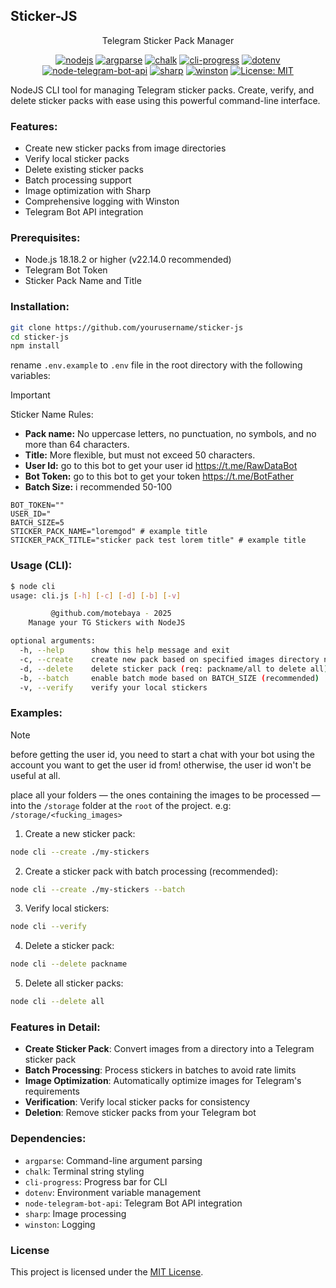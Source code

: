 ## Sticker-JS

<div align="center">
Telegram Sticker Pack Manager

[![nodejs](https://img.shields.io/badge/nodeJs-18.18.2-green?logo=node.js&logoColor=green)](https://nodejs.org)
[![argparse](https://img.shields.io/badge/argparse-2.0.1-blue?logo=nodedotjs&logoColor=white)](https://www.npmjs.com/package/argparse)
[![chalk](https://img.shields.io/badge/chalk-5.4.1-yellow?logo=javascript&logoColor=white)](https://www.npmjs.com/package/chalk)
[![cli-progress](https://img.shields.io/badge/cli--progress-3.12.0-blueviolet?logo=terminal&logoColor=white)](https://www.npmjs.com/package/cli-progress)
[![dotenv](https://img.shields.io/badge/dotenv-16.5.0-lightgrey?logo=dotenv&logoColor=white)](https://www.npmjs.com/package/dotenv)
[![node-telegram-bot-api](https://img.shields.io/badge/node--telegram--bot--api-0.66.0-0088cc?logo=telegram&logoColor=white)](https://www.npmjs.com/package/node-telegram-bot-api)
[![sharp](https://img.shields.io/badge/sharp-0.34.2-green?logo=sharp&logoColor=white)](https://sharp.pixelplumbing.com)
[![winston](https://img.shields.io/badge/winston-3.17.0-blue?logo=winston&logoColor=white)](https://github.com/winstonjs/winston)
[![License: MIT](https://img.shields.io/badge/License-MIT-red.svg?logo=github)](https://opensource.org/licenses/MIT)

</div>

NodeJS CLI tool for managing Telegram sticker packs. Create, verify, and delete sticker packs with ease using this powerful command-line interface.

### Features:

- Create new sticker packs from image directories
- Verify local sticker packs
- Delete existing sticker packs
- Batch processing support
- Image optimization with Sharp
- Comprehensive logging with Winston
- Telegram Bot API integration

### Prerequisites:

- Node.js 18.18.2 or higher (v22.14.0 recommended)
- Telegram Bot Token
- Sticker Pack Name and Title

### Installation:

```bash
git clone https://github.com/yourusername/sticker-js
cd sticker-js
npm install
```

rename `.env.example` to `.env` file in the root directory with the following variables:

> [!important]
> Sticker Name Rules:
>
> - **Pack name:** No uppercase letters, no punctuation, no symbols, and no more than 64 characters.
> - **Title:** More flexible, but must not exceed 50 characters.
> - **User Id:** go to this bot to get your user id https://t.me/RawDataBot
> - **Bot Token:** go to this bot to get your token https://t.me/BotFather
> - **Batch Size:** i recommended 50-100

```env
BOT_TOKEN=""
USER_ID="
BATCH_SIZE=5
STICKER_PACK_NAME="loremgod" # example title
STICKER_PACK_TITLE="sticker pack test lorem title" # example title
```

### Usage (CLI):

```bash
$ node cli
usage: cli.js [-h] [-c] [-d] [-b] [-v]

         @github.com/motebaya - 2025
    Manage your TG Stickers with NodeJS

optional arguments:
  -h, --help      show this help message and exit
  -c, --create    create new pack based on specified images directory name
  -d, --delete    delete sticker pack (req: packname/all to delete all)
  -b, --batch     enable batch mode based on BATCH_SIZE (recommended)
  -v, --verify    verify your local stickers
```

### Examples:

> [!note]
> before getting the user id, you need to start a chat with your bot using the account you want to get the user id from!
> otherwise, the user id won't be useful at all.

place all your folders — the ones containing the images to be processed — into the `/storage` folder at the `root` of the project.
e.g: `/storage/<fucking_images>`

1. Create a new sticker pack:

```bash
node cli --create ./my-stickers
```

2. Create a sticker pack with batch processing (recommended):

```bash
node cli --create ./my-stickers --batch
```

3. Verify local stickers:

```bash
node cli --verify
```

4. Delete a sticker pack:

```bash
node cli --delete packname
```

5. Delete all sticker packs:

```bash
node cli --delete all
```

### Features in Detail:

- **Create Sticker Pack**: Convert images from a directory into a Telegram sticker pack
- **Batch Processing**: Process stickers in batches to avoid rate limits
- **Image Optimization**: Automatically optimize images for Telegram's requirements
- **Verification**: Verify local sticker packs for consistency
- **Deletion**: Remove sticker packs from your Telegram bot

### Dependencies:

- `argparse`: Command-line argument parsing
- `chalk`: Terminal string styling
- `cli-progress`: Progress bar for CLI
- `dotenv`: Environment variable management
- `node-telegram-bot-api`: Telegram Bot API integration
- `sharp`: Image processing
- `winston`: Logging

### License

This project is licensed under the [MIT License](LICENSE).

